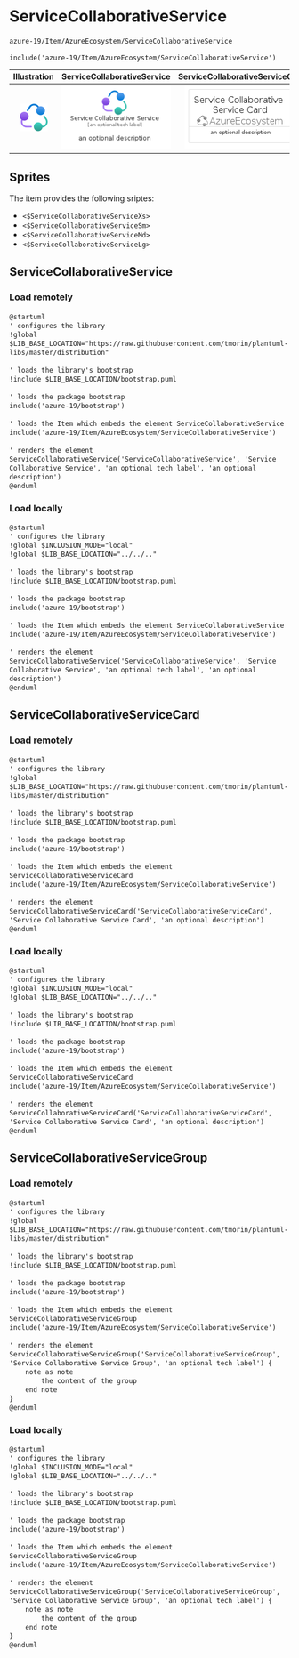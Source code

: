 # ServiceCollaborativeService


```text
azure-19/Item/AzureEcosystem/ServiceCollaborativeService
```

```text
include('azure-19/Item/AzureEcosystem/ServiceCollaborativeService')
```



| Illustration | ServiceCollaborativeService | ServiceCollaborativeServiceCard | ServiceCollaborativeServiceGroup |
| :---: | :---: | :---: | :---: |
| ![illustration for Illustration](../../../azure-19/Item/AzureEcosystem/ServiceCollaborativeService.png) | ![illustration for ServiceCollaborativeService](../../../azure-19/Item/AzureEcosystem/ServiceCollaborativeService.Local.png) | ![illustration for ServiceCollaborativeServiceCard](../../../azure-19/Item/AzureEcosystem/ServiceCollaborativeServiceCard.Local.png) | ![illustration for ServiceCollaborativeServiceGroup](../../../azure-19/Item/AzureEcosystem/ServiceCollaborativeServiceGroup.Local.png) |



## Sprites
The item provides the following sriptes:

- `<$ServiceCollaborativeServiceXs>`
- `<$ServiceCollaborativeServiceSm>`
- `<$ServiceCollaborativeServiceMd>`
- `<$ServiceCollaborativeServiceLg>`





## ServiceCollaborativeService

### Load remotely
```plantuml
@startuml
' configures the library
!global $LIB_BASE_LOCATION="https://raw.githubusercontent.com/tmorin/plantuml-libs/master/distribution"

' loads the library's bootstrap
!include $LIB_BASE_LOCATION/bootstrap.puml

' loads the package bootstrap
include('azure-19/bootstrap')

' loads the Item which embeds the element ServiceCollaborativeService
include('azure-19/Item/AzureEcosystem/ServiceCollaborativeService')

' renders the element
ServiceCollaborativeService('ServiceCollaborativeService', 'Service Collaborative Service', 'an optional tech label', 'an optional description')
@enduml
```

### Load locally
```plantuml
@startuml
' configures the library
!global $INCLUSION_MODE="local"
!global $LIB_BASE_LOCATION="../../.."

' loads the library's bootstrap
!include $LIB_BASE_LOCATION/bootstrap.puml

' loads the package bootstrap
include('azure-19/bootstrap')

' loads the Item which embeds the element ServiceCollaborativeService
include('azure-19/Item/AzureEcosystem/ServiceCollaborativeService')

' renders the element
ServiceCollaborativeService('ServiceCollaborativeService', 'Service Collaborative Service', 'an optional tech label', 'an optional description')
@enduml
```

## ServiceCollaborativeServiceCard

### Load remotely
```plantuml
@startuml
' configures the library
!global $LIB_BASE_LOCATION="https://raw.githubusercontent.com/tmorin/plantuml-libs/master/distribution"

' loads the library's bootstrap
!include $LIB_BASE_LOCATION/bootstrap.puml

' loads the package bootstrap
include('azure-19/bootstrap')

' loads the Item which embeds the element ServiceCollaborativeServiceCard
include('azure-19/Item/AzureEcosystem/ServiceCollaborativeService')

' renders the element
ServiceCollaborativeServiceCard('ServiceCollaborativeServiceCard', 'Service Collaborative Service Card', 'an optional description')
@enduml
```

### Load locally
```plantuml
@startuml
' configures the library
!global $INCLUSION_MODE="local"
!global $LIB_BASE_LOCATION="../../.."

' loads the library's bootstrap
!include $LIB_BASE_LOCATION/bootstrap.puml

' loads the package bootstrap
include('azure-19/bootstrap')

' loads the Item which embeds the element ServiceCollaborativeServiceCard
include('azure-19/Item/AzureEcosystem/ServiceCollaborativeService')

' renders the element
ServiceCollaborativeServiceCard('ServiceCollaborativeServiceCard', 'Service Collaborative Service Card', 'an optional description')
@enduml
```

## ServiceCollaborativeServiceGroup

### Load remotely
```plantuml
@startuml
' configures the library
!global $LIB_BASE_LOCATION="https://raw.githubusercontent.com/tmorin/plantuml-libs/master/distribution"

' loads the library's bootstrap
!include $LIB_BASE_LOCATION/bootstrap.puml

' loads the package bootstrap
include('azure-19/bootstrap')

' loads the Item which embeds the element ServiceCollaborativeServiceGroup
include('azure-19/Item/AzureEcosystem/ServiceCollaborativeService')

' renders the element
ServiceCollaborativeServiceGroup('ServiceCollaborativeServiceGroup', 'Service Collaborative Service Group', 'an optional tech label') {
    note as note
        the content of the group
    end note
}
@enduml
```

### Load locally
```plantuml
@startuml
' configures the library
!global $INCLUSION_MODE="local"
!global $LIB_BASE_LOCATION="../../.."

' loads the library's bootstrap
!include $LIB_BASE_LOCATION/bootstrap.puml

' loads the package bootstrap
include('azure-19/bootstrap')

' loads the Item which embeds the element ServiceCollaborativeServiceGroup
include('azure-19/Item/AzureEcosystem/ServiceCollaborativeService')

' renders the element
ServiceCollaborativeServiceGroup('ServiceCollaborativeServiceGroup', 'Service Collaborative Service Group', 'an optional tech label') {
    note as note
        the content of the group
    end note
}
@enduml
```

